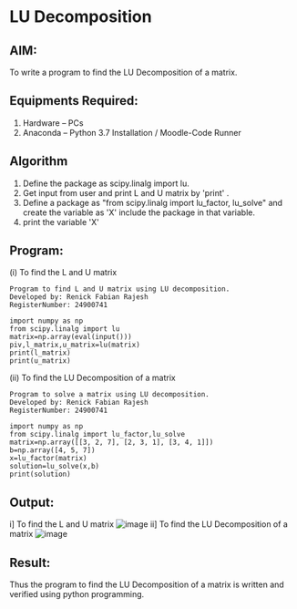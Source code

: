 # LU Decomposition 

## AIM:
To write a program to find the LU Decomposition of a matrix.

## Equipments Required:
1. Hardware – PCs
2. Anaconda – Python 3.7 Installation / Moodle-Code Runner

## Algorithm
1. Define the package as scipy.linalg import lu.
2. Get input from user and print L and U matrix by 'print' .
3. Define a package as "from scipy.linalg import lu_factor, lu_solve" and create the variable as 'X' include the package in that variable.
4. print the variable 'X'

## Program:
(i) To find the L and U matrix
```
Program to find L and U matrix using LU decomposition.
Developed by: Renick Fabian Rajesh
RegisterNumber: 24900741

import numpy as np
from scipy.linalg import lu
matrix=np.array(eval(input()))
piv,l_matrix,u_matrix=lu(matrix)
print(l_matrix)
print(u_matrix)
```
(ii) To find the LU Decomposition of a matrix
```
Program to solve a matrix using LU decomposition.
Developed by: Renick Fabian Rajesh
RegisterNumber: 24900741

import numpy as np
from scipy.linalg import lu_factor,lu_solve
matrix=np.array([[3, 2, 7], [2, 3, 1], [3, 4, 1]])
b=np.array([4, 5, 7])
x=lu_factor(matrix)
solution=lu_solve(x,b)
print(solution)
```

## Output:
i] To find the L and U matrix
![image](https://github.com/user-attachments/assets/4d766e0c-ab81-44a0-9710-e7993b14bfc1)
ii] To find the LU Decomposition of a matrix
![image](https://github.com/user-attachments/assets/d8c3ad79-8422-4bc4-ae50-707e0795c96a)



## Result:
Thus the program to find the LU Decomposition of a matrix is written and verified using python programming.

